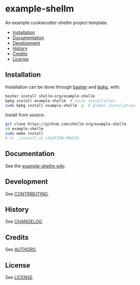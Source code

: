# example-shellm
An example cookiecutter-shellm project template.

- [Installation](#installation)
- [Documentation](#documentation)
- [Development](#development)
- [History](#history)
- [Credits](#credits)
- [License](#license)

## Installation
Installation can be done through
[basher](https://github.com/basherpm/basher) and
[bpkg](https://github.com/bpkg/bpkg), with:
```bash
basher install shellm-org/example-shellm
bpkg install example-shellm  # local installation
sudo bpkg install example-shellm -g  # global installation
```

Install from source:
```bash
git clone https://github.com/shellm-org/example-shellm
cd example-shellm
sudo make install
# or ./install.sh LOCATION_PREFIX
```

## Documentation
See the [example-shellm wiki](https://github.com/shellm-org/example-shellm/wiki).

## Development
See [CONTRIBUTING](CONTRIBUTING.md).

## History
See [CHANGELOG](CHANGELOG.md).

## Credits
See [AUTHORS](AUTHORS.md).

## License
See [LICENSE](LICENSE).
